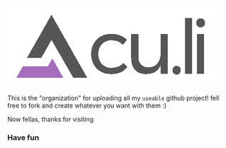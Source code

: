 ![download.png](https://raw.githubusercontent.com/Fischherboot/Aculi/main/watermark-no-bg.png)

This is the "organization" for uploading all my ``useable`` github project!
fell free to fork and create whatever you want with them :)

Now fellas, thanks for visiting

### Have fun
